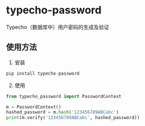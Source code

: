 # typecho-password
Typecho（数据库中）用户密码的生成及验证


## 使用方法

1. 安装

```python
pip install typecho-password
```

2. 使用

```python
from typecho_password import PasswordContext

m = PasswordContext()
hashed_password = m.hash('123456789ABCabc')
print(m.verify('123456789ABCabc', hashed_password))
```
